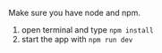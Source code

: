 Make sure you have node and npm.

1. open terminal and type `npm install`
2. start the app with `npm run dev`
